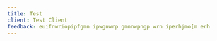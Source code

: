 ```yaml
---
title: Test
client: Test Client
feedback: euifnwriopipfgmn ipwgnwrp gmnnwpngp wrn iperhjmo[m erh
---
```

